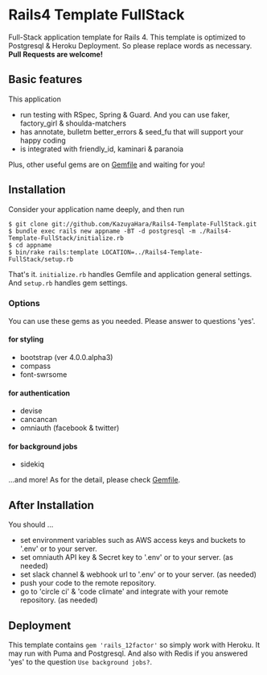 # Rails4 Template FullStack
Full-Stack application template for Rails 4. This template is optimized to Postgresql & Heroku Deployment. So please replace words as necessary. **Pull Requests are welcome!**

## Basic features
This application
- run testing with RSpec, Spring & Guard. And you can use faker, factory_girl & shoulda-matchers
- has annotate, bulletm better_errors & seed_fu that will support your happy coding
- is integrated with friendly_id, kaminari & paranoia

Plus, other useful gems are on [Gemfile](https://github.com/KazuyaHara/Rails4-Template-FullStack/blob/master/files/Gemfile) and waiting for you!

## Installation
Consider your application name deeply, and then run

```
$ git clone git://github.com/KazuyaHara/Rails4-Template-FullStack.git
$ bundle exec rails new appname -BT -d postgresql -m ./Rails4-Template-FullStack/initialize.rb
$ cd appname
$ bin/rake rails:template LOCATION=../Rails4-Template-FullStack/setup.rb
```

That's it. ```initialize.rb``` handles Gemfile and application general settings. And ```setup.rb``` handles gem settings.

### Options
You can use these gems as you needed. Please answer to questions 'yes'.

#### for styling
- bootstrap (ver 4.0.0.alpha3)
- compass
- font-swrsome

#### for authentication
- devise
- cancancan
- omniauth (facebook & twitter)

#### for background jobs
- sidekiq

...and more! As for the detail, please check [Gemfile](https://github.com/KazuyaHara/Rails4-Template-FullStack/blob/master/files/Gemfile).

## After Installation
You should ...
- set environment variables such as AWS access keys and buckets to '.env' or to your server.
- set omniauth API key & Secret key to '.env' or to your server. (as needed)
- set slack channel & webhook url to '.env' or to your server. (as needed)
- push your code to the remote repository.
- go to 'circle ci' & 'code climate' and integrate with your remote repository. (as needed)

## Deployment
This template contains ```gem 'rails_12factor'``` so simply work with Heroku. It may run with Puma and Postgresql. And also with Redis if you answered 'yes' to the question ```Use background jobs?```.
